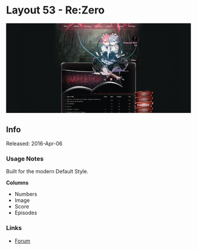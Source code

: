 # Layout 53 - Re:Zero

![](gallery/demo.jpg)

## Info

Released: 2016-Apr-06

### Usage Notes

Built for the modern Default Style.

**Columns**

- Numbers
- Image
- Score
- Episodes

### Links

- [Forum](https://myanimelist.net/forum/?topicid=1735768)